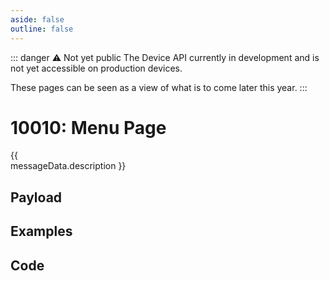 ```yaml
---
aside: false
outline: false
---
```


<script setup>
import { data as protocolData } from '../../../yaml-data.data.ts'
import { computed } from 'vue'

const messageId = 10010
const messageData = computed(() => protocolData?.messages?.[messageId])
</script>

::: danger ⚠️ Not yet public
The Device API currently in development and is not yet accessible on production devices.

These pages can be seen as a view of what is to come later this year.
:::

# 10010: Menu Page

<span v-if="messageData?.description" style="white-space: pre-line;">{{ messageData.description }}</span>

## Payload

<PayloadSection :messageId="messageId" :yamlData="protocolData" />

## Examples

<ExamplesSection :messageId="messageId" :yamlData="protocolData" />

## Code

<CodeSection :messageId="messageId" :yamlData="protocolData" />
